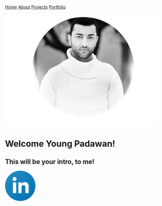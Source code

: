 
[Home](README.md)   <!--comment--> 
[About](ABOUTME.md)
[Projects](PROJECTS.MD)
[Portfolio](PORTFOLIO.MD)


![](wisam.png)

# Welcome Young Padawan!
## This will be your intro, to me! 

<a href="https://linkedin.com">
    <img src="linkedin.png" width="100" />
</a>
